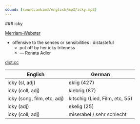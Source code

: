 ```yaml
---
sound: [sound:ankimd/english/mp3/icky.mp3]
---
```


\### icky

[Merriam-Webster](https://www.merriam-webster.com/dictionary/icky)

- offensive to the senses or sensibilities : distasteful
    - put off by her icky triteness
    - — Renata Adler

[dict.cc](https://www.dict.cc/icky)

| English        | German       |
| -------------- | ------------ |
| icky (sl, adj) | eklig (427) |
| icky (coll, adj) | klebrig (87) |
| icky (song, film, etc, adj) | kitschig (Lied, Film, etc, 55) |
| icky (adj) | ekelig (25) |
| icky (coll, adj) | miserabel / sehr schlecht |
